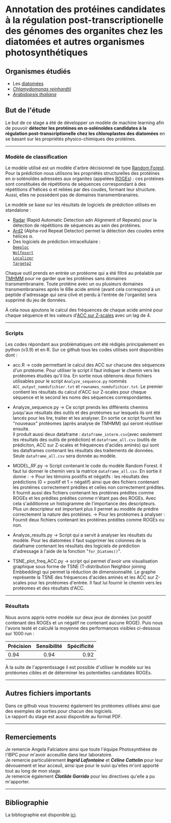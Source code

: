 # __Annotation des protéines candidates à la régulation post-transcriptionelle des génomes des organites chez les diatomées et autres organismes photosynthétiques__

## Organismes étudiés

* Les [diatomées](https://www.researchgate.net/publication/338043776_Diatom_Molecular_Research_Comes_of_Age_Model_Species_for_Studying_Phytoplankton_Biology_and_Diversity)
* [*Chlamydomonas reinhardtii*](https://www.ncbi.nlm.nih.gov/pmc/articles/PMC6713297/)
* [*Arabidopsis thaliana*](https://nph.onlinelibrary.wiley.com/doi/epdf/10.1111/nph.13687)


## But de l'étude

Le but de ce stage a été de développer un modèle de machine learning afin de pouvoir __détecter les protéines en α-solénoïdes candidates à la régulation post-transcriptionelle chez les chloroplastes des diatomées__ en se basant sur les propriétés physico-chimiques des protéines.

-----

### Modèle de classification

Le modèle utilisé est un modèle d'arbre décisionnel de type [Random Forest](https://scikit-learn.org/stable/modules/generated/sklearn.ensemble.RandomForestClassifier.html).   
Pour la prédiction nous utilisons les propriétés structurelles des protéines en α-solénoïdes adressées aux organites (appelées [ROGEs](https://www.ncbi.nlm.nih.gov/pmc/articles/PMC4558696/)) : ces protéines sont constituées de répétitions de séquences correspondant à des répétitions d'hélices α et reliées par des coudes, formant leur structure. Aussi, elles ne possèdent pas de domaines transmembranaires.   
    
Le modèle se base sur les résultats de logiciels de prédiction utilisés en standalone :
* [Radar](https://www.ebi.ac.uk/Tools/pfa/radar/) (Rapid Automatic Detection adn Alignment of Repeats) pour la détection de répétitions de séquences au sein des protéines.
* [Ard2](https://bio.tools/ard2) (Alpha-rod Repeat Detector) permet la détection des coudes entre hélices α.
* Des logiciels de prédiction intracellulaire :   
[`Deeploc`](https://services.healthtech.dtu.dk/service.php?DeepLoc-1.0)     
[`Wolfpsort`](https://wolfpsort.hgc.jp/)     
[`Localizer`](https://localizer.csiro.au/)     
[`Targetp2`](https://services.healthtech.dtu.dk/service.php?TargetP-2.0)     

Chaque outil prends en entrée un protéome qui a été filtré au préalable par [TMHMM](https://services.healthtech.dtu.dk/service.php?TMHMM-2.0) pour ne garder que les protéines sans domaines transmembranaire. Toute protéine avec un ou plusieurs domaines transmembranaires après le 68e acide aminé (avant cela correspond à un peptide d'adressage qui sera clivé et perdu à l'entrée de l'organite) sera supprimé du jeu de données.

À cela nous ajoutons le calcul des fréquences de chaque acide aminé pour chaque séquence et les valeurs d'[ACC sur Z-scales](https://pubmed.ncbi.nlm.nih.gov/32731621/) avec un lag de 4.

-----

### Scripts

Les codes répondant aux problématiques ont été rédigés principalement en python (v3.9) et en R.
Sur ce github tous les codes utilisés sont disponibles dont :       
* acc.R -> code permettant le calcul des ACC sur chacune des séquences d'un protéome. Pour utiliser le script il faut indiquer le chemin vers les protéomes étudiés qu'il lira. En sortie nous obtenons deux fichiers utilisables pour le script `Analyze_sequence.py` nommés `ACC_output_nomdufichier.txt` et `rownames_nomdufichier.txt`.    Le premier contient les résultats du calcul d'ACC sur Z-scales pour chaque séquence et le second les noms des séquences correspondantes.    
    
* Analyze_sequence.py -> Ce script prends les différents chemins jusqu'aux résultats des outils et des protéomes sur lesquels ils ont été lancés pour les lire, traiter et les analyser. En sortie ce script fournit les "nouveaux" protéomes (après analyse de TMHMM) qui seront réutiliser ensuite.        
Il produit aussi deux dataframe : `dataframe_interm.csv`(avec seulement les résultats des outils de prédiction) et `dataframe_all.csv` (outils de prédiciton, ACC sur Z-scales et fréquences d'acides aminés) qui sont les dataframes contenant les résultats des traitements de données. Seule `dataframe_all.csv` sera donnée au modèle. 
    
* MODEL_RF.py -> Script contenant le code du modèle Random Forest. Il faut lui donner le chemin vers la matrice `dataframe_all.csv`. En sortie il donne :
-> Pour les témoins postifis et négatifs : les résultats des prédictions (0 = positif et 1 = négatif) ainsi que des fichiers contenant les protéines correctement prédites et celles non correctement prédites. Il fournit aussi des fichiers contenant les protéines prédites comme ROGEs et les prédites prédites comme n'étant pas des ROGEs. Avec cela s'additionne un histogramme de l'importance des descripteurs. Plus un descripteur est important plus il permet au modèle de prédire correctement la nature des protéines.
-> Pour les protéomes à analyser : Fournit deux fichiers contenant les protéines prédites comme ROGEs ou non.
* Analyze_results.py -> Script qui a servit à analyser les résultats du modèle. Pour les diatomées il faut supprimer les colonnes de la dataframe contenant les résultats des logiciels de prédiction d'adressage à l'aide de la fonction "`for_Diatoms()`".
    
* TSNE_plot_freq_ACC.py -> script qui permet d'avoir une visualisation graphique sous forme de TSNE (T-distribution Neighbor joining Embbedding) qui permet la réduction de dimensionnalité. Le graphe représente la TSNE des fréquences d'acides aminés et les ACC sur Z-scales pour les protéomes d'entrée. Il faut lui fournir le chemin vers les protéomes et des résultats d'ACC.


-----

### Résultats

Nous avons appris notre modèle sur deux jeux de données (un positif contenant des ROGEs et un négatif ne contenant aucune ROGE). Puis nous l'avons testé et calculé la moyenne des performances visibles ci-dessous sur 1000 run :    
    
<p align="center"> 
    
| Précision   |      Sensibilité      |  Spécificité |
|----------|:-------------:|------:|
| 0.94 |  0.94 | 0.92 |     
    
</p>
    
À la suite de l'apprentissage il est possible d'utiliser le modèle sur les protéomes cibles et de déterminer les potentielles candidates ROGEs.
    
-----

## Autres fichiers importants

Dans ce github vous trouverez également les protéomes utilisés ainsi que des exemples de sorties pour chacun des logiciels.   
Le rapport du stage est aussi disponible au format PDF.

-----

## Remerciements

Je remercie Angela Falciatore ainsi que toute l'équipe Photosynthèse de l'IBPC pour m'avoir acceuillie dans leur laboratoire.  
Je remercie particulièrement __*Ingrid Lafontaine*__ et __*Céline Cattelin*__ pour leur dévouement et leur acceuil, ainsi que pour le suivi qu'elles m'ont apporté tout au long de mon stage.   
Je remercie également __*Clotilde Garrido*__ pour les directives qu'elle a pu m'apporter.

-----

## Bibliographie

La bibliographie est disponible [ici](https://github.com/Rebbekkah/Stage_M2/tree/main/Bibliographie).
